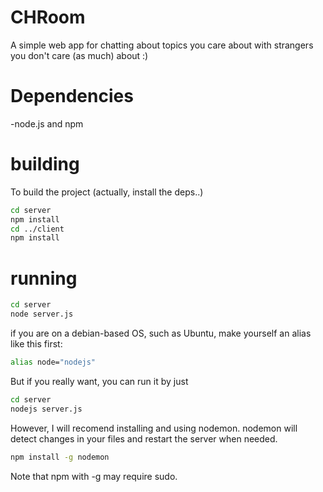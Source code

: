 # CHRoom
A simple web app for chatting about topics you care about with strangers you don't care (as much) about :)

# Dependencies
-node.js and npm

# building
To build the project (actually, install the deps..)

```sh
cd server
npm install
cd ../client
npm install
```

# running
```sh
cd server
node server.js
```

if you are on a debian-based OS, such as Ubuntu, make yourself an alias like this first:
```sh
alias node="nodejs"
```

But if you really want, you can run it by just
```sh
cd server
nodejs server.js
```

However, I will recomend installing and using nodemon. nodemon will detect changes in your files and restart the server when needed.
```sh
npm install -g nodemon
```

Note that npm with -g may require sudo.

